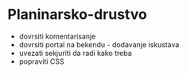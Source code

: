 # Planinarsko-drustvo
- dovrsiti komentarisanje
- dovrsiti portal na bekendu - dodavanje iskustava
- uvezati sekjuriti da radi kako treba
- popraviti CSS
